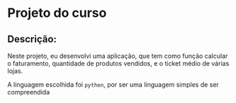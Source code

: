 # Projeto do curso

## Descrição:
Neste projeto, eu desenvolvi uma aplicação, que tem como função calcular o faturamento, quantidade de produtos vendidos, e o ticket médio de várias lojas.

A linguagem escolhida foi `python`, por ser uma linguagem simples de ser compreendida
